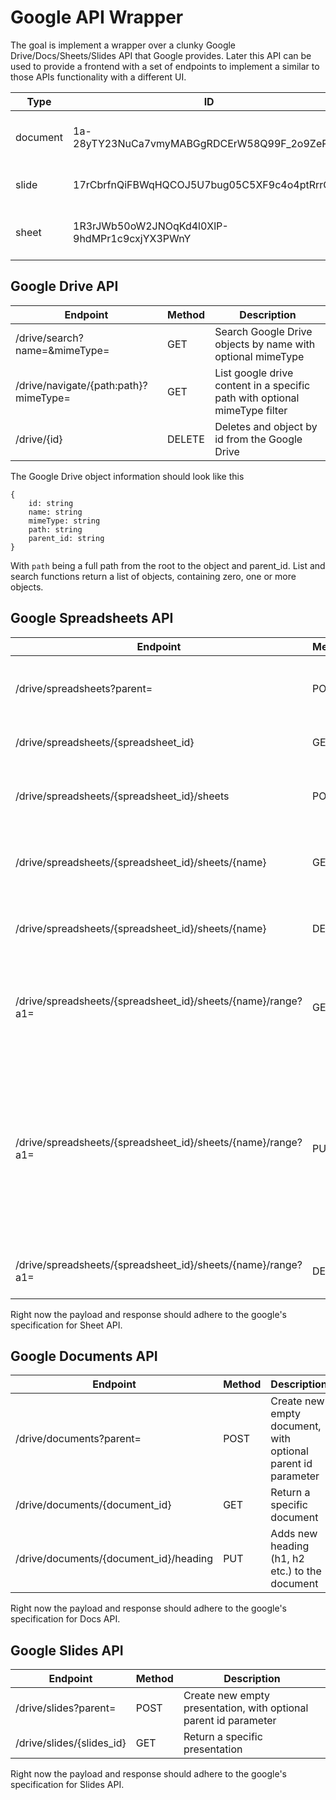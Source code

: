 # Google API Wrapper

The goal is implement a wrapper over a clunky Google Drive/Docs/Sheets/Slides API that Google provides. Later this API can be used to provide a frontend with a set of endpoints to implement a similar to those APIs functionality with a different UI.

| Type | ID | Description |
|------|----|-------------|
| document| 1a-28yTY23NuCa7vmyMABGgRDCErW58Q99F_2o9ZePGo | Simple sample google document |
| slide | 17rCbrfnQiFBWqHQCOJ5U7bug05C5XF9c4o4ptRrrOHY | Simple sample google slide |
| sheet | 1R3rJWb50oW2JNOqKd4l0XlP-9hdMPr1c9cxjYX3PWnY | Simple same google spreadsheet |

## Google Drive API

| Endpoint | Method | Description | 
|----------|-------|------------|
| /drive/search?name=&mimeType= | GET | Search Google Drive objects by name with optional mimeType |
| /drive/navigate/{path:path}?mimeType= | GET | List google drive content in a specific path with optional mimeType filter |
| /drive/{id} | DELETE | Deletes and object by id from the Google Drive |

The Google Drive object information should look like this
```
{
    id: string
    name: string
    mimeType: string
    path: string
    parent_id: string
}
```
With `path` being a full path from the root to the object and parent_id. List and search functions return a list of objects, containing zero, one or more objects.

## Google Spreadsheets API

| Endpoint | Method | Description | 
|----------|-------|------------|
| /drive/spreadsheets?parent= | POST | Create new empty spreadsheet, with optional parent id |
| /drive/spreadsheets/{spreadsheet_id}| GET | Return a spreadsheet by id |
| /drive/spreadsheets/{spreadsheet_id}/sheets | POST | Creates new empty sheet within the existing spreadsheet |
| /drive/spreadsheets/{spreadsheet_id}/sheets/{name} | GET | Returns a specific sheet from the existing spreadsheet |
| /drive/spreadsheets/{spreadsheet_id}/sheets/{name} | DELETE | Deletes a specific sheet from the spreadsheet |
| /drive/spreadsheets/{spreadsheet_id}/sheets/{name}/range?a1= | GET | Returns the range based on A1 notation provided in range query parameter |
| /drive/spreadsheets/{spreadsheet_id}/sheets/{name}/range?a1= | PUT | Updates the range based on A1 notation with payload containing the values and query parameter containing range. Allows to specify the formatting for cells. |
| /drive/spreadsheets/{spreadsheet_id}/sheets/{name}/range?a1= | DELETE | Deletes a range from the sheet based on A1 |
Right now the payload and response should adhere to the google's specification for Sheet API.  

## Google Documents API

| Endpoint | Method | Description | 
|----------|-------|------------|
| /drive/documents?parent= | POST | Create new empty document, with optional parent id parameter |
| /drive/documents/{document_id}| GET | Return a specific document |
| /drive/documents/{document_id}/heading | PUT | Adds new heading (h1, h2 etc.) to the document |

Right now the payload and response should adhere to the google's specification for Docs API.

## Google Slides API

| Endpoint | Method | Description | 
|----------|-------|------------|
| /drive/slides?parent= | POST | Create new empty presentation, with optional parent id parameter |
| /drive/slides/{slides_id}| GET | Return a specific presentation |

Right now the payload and response should adhere to the google's specification for Slides API.

